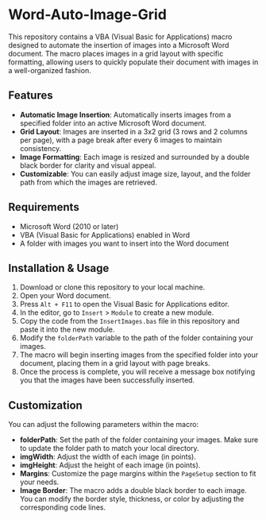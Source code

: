 # Word-Auto-Image-Grid

This repository contains a VBA (Visual Basic for Applications) macro designed to automate the insertion of images into a Microsoft Word document. The macro places images in a grid layout with specific formatting, allowing users to quickly populate their document with images in a well-organized fashion.

## Features
- **Automatic Image Insertion**: Automatically inserts images from a specified folder into an active Microsoft Word document.
- **Grid Layout**: Images are inserted in a 3x2 grid (3 rows and 2 columns per page), with a page break after every 6 images to maintain consistency.
- **Image Formatting**: Each image is resized and surrounded by a double black border for clarity and visual appeal.
- **Customizable**: You can easily adjust image size, layout, and the folder path from which the images are retrieved.

## Requirements
- Microsoft Word (2010 or later)
- VBA (Visual Basic for Applications) enabled in Word
- A folder with images you want to insert into the Word document

## Installation & Usage
1. Download or clone this repository to your local machine.
2. Open your Word document.
3. Press `Alt + F11` to open the Visual Basic for Applications editor.
4. In the editor, go to `Insert` > `Module` to create a new module.
5. Copy the code from the `InsertImages.bas` file in this repository and paste it into the new module.
6. Modify the `folderPath` variable to the path of the folder containing your images.
7. The macro will begin inserting images from the specified folder into your document, placing them in a grid layout with page breaks.
8. Once the process is complete, you will receive a message box notifying you that the images have been successfully inserted.

## Customization
You can adjust the following parameters within the macro:

- **folderPath**: Set the path of the folder containing your images. Make sure to update the folder path to match your local directory.
- **imgWidth**: Adjust the width of each image (in points).
- **imgHeight**: Adjust the height of each image (in points).
- **Margins**: Customize the page margins within the `PageSetup` section to fit your needs.
- **Image Border**: The macro adds a double black border to each image. You can modify the border style, thickness, or color by adjusting the corresponding code lines.
